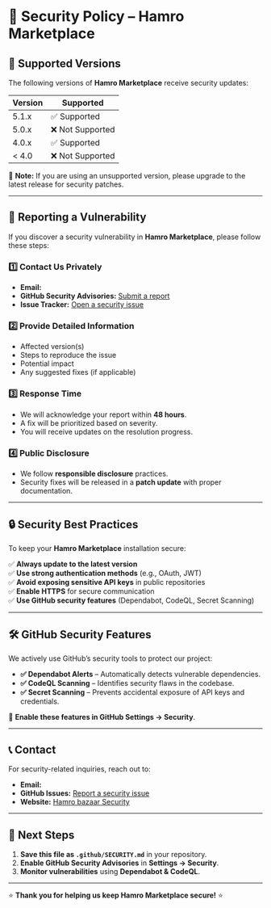 # 🔐 Security Policy – Hamro Marketplace

## 📌 Supported Versions

The following versions of **Hamro Marketplace** receive security updates:

| Version | Supported          |
| ------- | ------------------ |
| 5.1.x   | ✅ Supported       |
| 5.0.x   | ❌ Not Supported   |
| 4.0.x   | ✅ Supported       |
| < 4.0   | ❌ Not Supported   |

📌 **Note:** If you are using an unsupported version, please upgrade to the latest release for security patches.

---

## 🚨 Reporting a Vulnerability

If you discover a security vulnerability in **Hamro Marketplace**, please follow these steps:

### **1️⃣ Contact Us Privately**
- **Email:**
- **GitHub Security Advisories:** [Submit a report](https://github.com/CryptonDark0/hamro-bazaar/security/advisories)
- **Issue Tracker:** [Open a security issue](https://github.com/CryptonDark0/hamro-bazaar/issues)

### **2️⃣ Provide Detailed Information**
- Affected version(s)
- Steps to reproduce the issue
- Potential impact
- Any suggested fixes (if applicable)

### **3️⃣ Response Time**
- We will acknowledge your report within **48 hours**.
- A fix will be prioritized based on severity.
- You will receive updates on the resolution progress.

### **4️⃣ Public Disclosure**
- We follow **responsible disclosure** practices.
- Security fixes will be released in a **patch update** with proper documentation.

---

## 🔒 Security Best Practices

To keep your **Hamro Marketplace** installation secure:

✅ **Always update to the latest version**  
✅ **Use strong authentication methods** (e.g., OAuth, JWT)  
✅ **Avoid exposing sensitive API keys** in public repositories  
✅ **Enable HTTPS** for secure communication  
✅ **Use GitHub security features** (Dependabot, CodeQL, Secret Scanning)  

---

## 🛠️ GitHub Security Features

We actively use GitHub’s security tools to protect our project:

- **✅ Dependabot Alerts** – Automatically detects vulnerable dependencies.
- **✅ CodeQL Scanning** – Identifies security flaws in the codebase.
- **✅ Secret Scanning** – Prevents accidental exposure of API keys and credentials.

📌 **Enable these features in GitHub Settings → Security**.

---

## 📞 Contact

For security-related inquiries, reach out to:

- **Email:**
- **GitHub Issues:** [Report a security issue](https://github.com/CryptonDark0/hamro-bazaar/issues)
- **Website:** [Hamro bazaar Security](https://hamrobazaar.com/security)

---

## 🚀 Next Steps

1. **Save this file as `.github/SECURITY.md`** in your repository.
2. **Enable GitHub Security Advisories** in **Settings → Security**.
3. **Monitor vulnerabilities** using **Dependabot & CodeQL**.

---

⭐ **Thank you for helping us keep Hamro Marketplace secure!** ⭐
